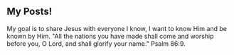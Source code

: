 ## My Posts!

My goal is to share Jesus with everyone I know, I want to know Him and be known by Him. "All the nations you have made shall come and worship before you, O Lord, and shall glorify your name." Psalm 86:9.

